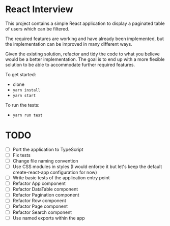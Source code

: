 # React Interview

This project contains a simple React application to display a paginated table of users which can be filtered.

The required features are working and have already been implemented, but the implementation can be improved in many different ways.

Given the existing solution, refactor and tidy the code to what you believe would be a better implementation. The goal is to end up with a more flexible solution to be able to accommodate further required features.

To get started:
- clone
- `yarn install`
- `yarn start`

To run the tests:
- `yarn run test`

# TODO

- [ ] Port the application to TypeScript
- [ ] Fix tests
- [ ] Change file naming convention
- [ ] Use CSS modules in styles (I would enforce it but let's keep the default create-react-app configuration for now)
- [ ] Write basic tests of the application entry point
- [ ] Refactor App component
- [ ] Refactor DataTable component
- [ ] Refactor Pagination component
- [ ] Refactor Row component
- [ ] Refactor Page component
- [ ] Refactor Search component
- [ ] Use named exports within the app
